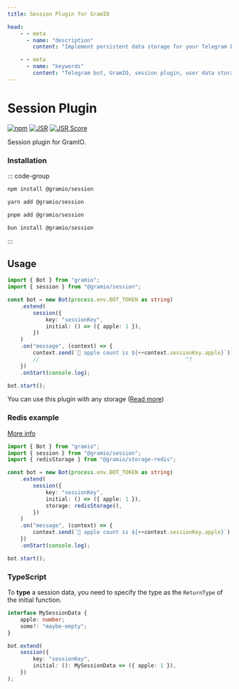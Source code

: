 ```yaml
---
title: Session Plugin for GramIO

head:
    - - meta
      - name: "description"
        content: "Implement persistent data storage for your Telegram bot users with the GramIO session plugin, with optional Redis integration."

    - - meta
      - name: "keywords"
        content: "Telegram bot, GramIO, session plugin, user data storage, persistent state, Redis integration, session management, user preferences, context storage, stateful bots, user settings, memory adapters, data persistence, session middleware, storage adapters, TypeScript, Deno, Bun, Node.js"
---
```


# Session Plugin

<div class="badges">

[![npm](https://img.shields.io/npm/v/@gramio/session?logo=npm&style=flat&labelColor=000&color=3b82f6)](https://www.npmjs.org/package/@gramio/session)
[![JSR](https://jsr.io/badges/@gramio/session)](https://jsr.io/@gramio/session)
[![JSR Score](https://jsr.io/badges/@gramio/session/score)](https://jsr.io/@gramio/session)

</div>

Session plugin for GramIO.

### Installation

::: code-group

```bash [npm]
npm install @gramio/session
```

```bash [yarn]
yarn add @gramio/session
```

```bash [pnpm]
pnpm add @gramio/session
```

```bash [bun]
bun install @gramio/session
```

:::

## Usage

```ts twoslash
import { Bot } from "gramio";
import { session } from "@gramio/session";

const bot = new Bot(process.env.BOT_TOKEN as string)
    .extend(
        session({
            key: "sessionKey",
            initial: () => ({ apple: 1 }),
        })
    )
    .on("message", (context) => {
        context.send(`🍏 apple count is ${++context.sessionKey.apple}`);
        //                                              ^?
    })
    .onStart(console.log);

bot.start();
```

You can use this plugin with any storage ([Read more](/storages/index))

### Redis example

[More info](https://github.com/gramiojs/storages/tree/master/packages/redis)

```ts
import { Bot } from "gramio";
import { session } from "@gramio/session";
import { redisStorage } from "@gramio/storage-redis";

const bot = new Bot(process.env.BOT_TOKEN as string)
    .extend(
        session({
            key: "sessionKey",
            initial: () => ({ apple: 1 }),
            storage: redisStorage(),
        })
    )
    .on("message", (context) => {
        context.send(`🍏 apple count is ${++context.sessionKey.apple}`);
    })
    .onStart(console.log);

bot.start();
```

### TypeScript

To **type** a session data, you need to specify the type as the `ReturnType` of the initial function.

```ts
interface MySessionData {
    apple: number;
    some?: "maybe-empty";
}

bot.extend(
    session({
        key: "sessionKey",
        initial: (): MySessionData => ({ apple: 1 }),
    })
);
```
